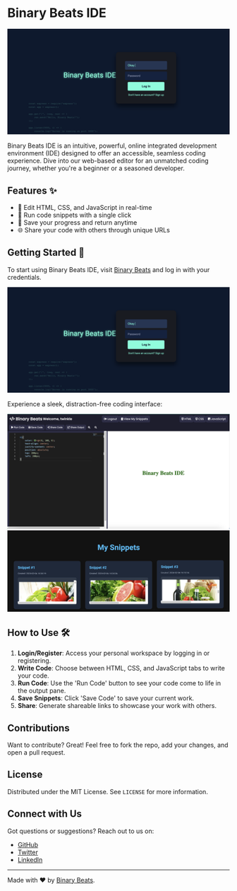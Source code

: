 # Binary Beats IDE

![IDE Screenshot](login.png)

Binary Beats IDE is an intuitive, powerful, online integrated development environment (IDE) designed to offer an accessible, seamless coding experience. Dive into our web-based editor for an unmatched coding journey, whether you're a beginner or a seasoned developer.

## Features ✨

- 📝 Edit HTML, CSS, and JavaScript in real-time
- 🚀 Run code snippets with a single click
- 💾 Save your progress and return anytime
- 🌐 Share your code with others through unique URLs

## Getting Started 🚀

To start using Binary Beats IDE, visit [Binary Beats](https://codesage.pythonanywhere.com) and log in with your credentials.

![Login Page Screenshot](login.png)

Experience a sleek, distraction-free coding interface:

![Editor Screenshot](homepage.png)
![View My Snippets](saves.png)

## How to Use 🛠️

1. **Login/Register**: Access your personal workspace by logging in or registering.
2. **Write Code**: Choose between HTML, CSS, and JavaScript tabs to write your code.
3. **Run Code**: Use the 'Run Code' button to see your code come to life in the output pane.
4. **Save Snippets**: Click 'Save Code' to save your current work.
5. **Share**: Generate shareable links to showcase your work with others.

## Contributions

Want to contribute? Great! Feel free to fork the repo, add your changes, and open a pull request.

## License

Distributed under the MIT License. See `LICENSE` for more information.

## Connect with Us

Got questions or suggestions? Reach out to us on:

- [GitHub](your-github-profile-url)
- [Twitter](your-twitter-profile-url)
- [LinkedIn](https://linkedin.com/in/mhridoy)

---

Made with ❤️ by [Binary Beats](https://codesage.pythonanywhere.com).
